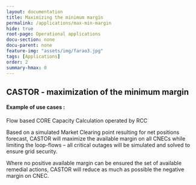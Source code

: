 ```yaml
---
layout: documentation
title: Maximizing the minimum margin
permalink: /applications/max-min-margin
hide: true
root-page: Operational applications
docu-section: none
docu-parent: none
feature-img: "assets/img/farao3.jpg"
tags: [Applications]
order: 2
summary-hmax: 0
---
```


## CASTOR - maximization of the minimum margin

#### Example of use cases : 

Flow based CORE Capacity Calculation operated by RCC


Based on a simulated Market Clearing point resulting for net positions forecast, CASTOR will 
maximize the available margin on all CNECs while limiting the loop-flows – all critical outages will be simulated and 
solved to ensure grid security.

Where no positive available margin can be ensured the set of available remedial actions, CASTOR will reduce as much as 
possible the negative margin on CNEC.